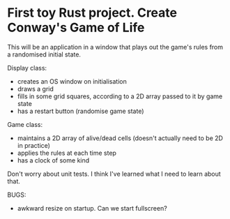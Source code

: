 # First toy Rust project. Create Conway's Game of Life

This will be an application in a window that plays out the game's rules from a randomised initial state.

Display class:
- creates an OS window on initialisation
- draws a grid
- fills in some grid squares, according to a 2D array passed to it by game state
- has a restart button (randomise game state)

Game class:
- maintains a 2D array of alive/dead cells (doesn't actually need to be 2D in practice)
- applies the rules at each time step
- has a clock of some kind

Don't worry about unit tests. I think I've learned what I need to learn about that.


BUGS:
- awkward resize on startup. Can we start fullscreen?
